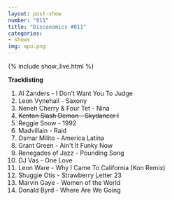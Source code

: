 ```yaml
---
layout: post-show
number: "011"
title: "Disconomics #011"
categories:
- shows
img: apu.png
---
```


{% include show_live.html %}

**Tracklisting**

1. Al Zanders - I Don't Want You To Judge
1. Leon Vynehall - Saxony 
1. Neneh Cherry & Four Tet - Nina
1. <strike>Kenton Slash Demon - Skydancer I</strike>
1. Reggie Snow - 1992
1. Madvillain - Raid
1. Osmar Milito - America Latina
1. Grant Green - Ain't It Funky Now
1. Renegades of Jazz - Pounding Song
1. DJ Vas - One Love
1. Leon Ware - Why I Came To California (Kon Remix)
1. Shuggie Otis - Strawberry Letter 23 
1. Marvin Gaye - Women of the World
1. Donald Byrd - Where Are We Going
